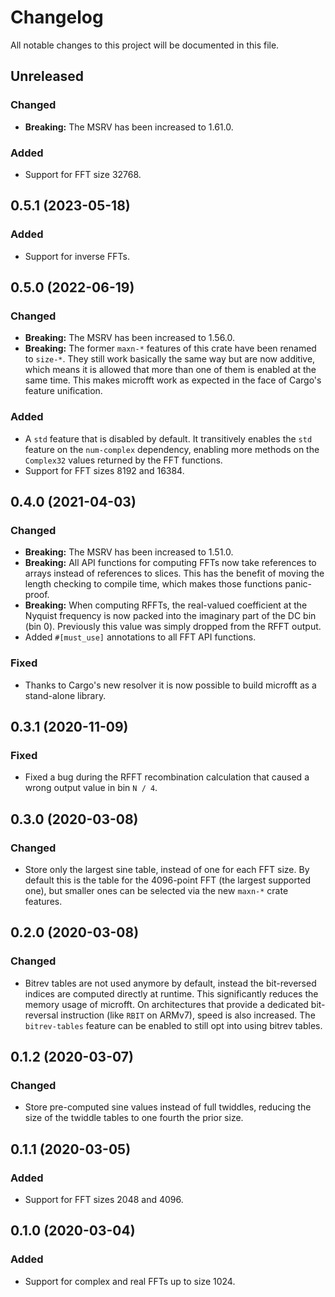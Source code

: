 # Changelog

All notable changes to this project will be documented in this file.

## Unreleased

### Changed

- **Breaking:** The MSRV has been increased to 1.61.0.

### Added

- Support for FFT size 32768.


## 0.5.1 (2023-05-18)

### Added

- Support for inverse FFTs.


## 0.5.0 (2022-06-19)

### Changed

- **Breaking:** The MSRV has been increased to 1.56.0.
- **Breaking:** The former `maxn-*` features of this crate have been renamed
  to `size-*`. They still work basically the same way but are now additive,
  which means it is allowed that more than one of them is enabled at the same
  time. This makes microfft work as expected in the face of Cargo's feature
  unification.

### Added

- A `std` feature that is disabled by default. It transitively enables the
  `std` feature on the `num-complex` dependency, enabling more methods on the
  `Complex32` values returned by the FFT functions.
- Support for FFT sizes 8192 and 16384.


## 0.4.0 (2021-04-03)

### Changed

- **Breaking:** The MSRV has been increased to 1.51.0.
- **Breaking:** All API functions for computing FFTs now take references to
  arrays instead of references to slices. This has the benefit of moving the
  length checking to compile time, which makes those functions panic-proof.
- **Breaking:** When computing RFFTs, the real-valued coefficient at the
  Nyquist frequency is now packed into the imaginary part of the DC bin
  (bin 0). Previously this value was simply dropped from the RFFT output.
- Added `#[must_use]` annotations to all FFT API functions.

### Fixed

- Thanks to Cargo's new resolver it is now possible to build microfft as a
  stand-alone library.


## 0.3.1 (2020-11-09)

### Fixed

- Fixed a bug during the RFFT recombination calculation that caused a wrong
  output value in bin `N / 4`.


## 0.3.0 (2020-03-08)

### Changed

- Store only the largest sine table, instead of one for each FFT size. By
  default this is the table for the 4096-point FFT (the largest supported one),
  but smaller ones can be selected via the new `maxn-*` crate features.


## 0.2.0 (2020-03-08)

### Changed

- Bitrev tables are not used anymore by default, instead the bit-reversed
  indices are computed directly at runtime. This significantly reduces the
  memory usage of microfft. On architectures that provide a dedicated
  bit-reversal instruction (like `RBIT` on ARMv7), speed is also increased.
  The `bitrev-tables` feature can be enabled to still opt into using bitrev
  tables.


## 0.1.2 (2020-03-07)

### Changed

- Store pre-computed sine values instead of full twiddles, reducing the size
  of the twiddle tables to one fourth the prior size.

## 0.1.1 (2020-03-05)

### Added

- Support for FFT sizes 2048 and 4096.


## 0.1.0 (2020-03-04)

### Added

- Support for complex and real FFTs up to size 1024.
